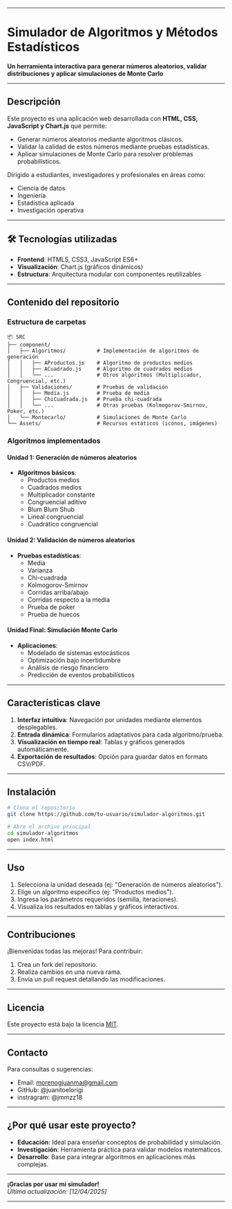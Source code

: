 
---

# Simulador de Algoritmos y Métodos Estadísticos

**Un herramienta interactiva para generar números aleatorios, validar distribuciones y aplicar simulaciones de Monte Carlo**

---

## Descripción
Este proyecto es una aplicación web desarrollada con **HTML, CSS, JavaScript y Chart.js** que permite:
- Generar números aleatorios mediante algoritmos clásicos.
- Validar la calidad de estos números mediante pruebas estadísticas.
- Aplicar simulaciones de Monte Carlo para resolver problemas probabilísticos.

Dirigido a estudiantes, investigadores y profesionales en áreas como:
- Ciencia de datos
- Ingeniería
- Estadística aplicada
- Investigación operativa

---

## 🛠 Tecnologías utilizadas
- **Frontend**: HTML5, CSS3, JavaScript ES6+
- **Visualización**: Chart.js (gráficos dinámicos)
- **Estructura**: Arquitectura modular con componentes reutilizables

---

## Contenido del repositorio
### Estructura de carpetas
```
📦 SRC
├── component/
│   ├── Algoritmos/          # Implementación de algoritmos de generación
│   │   ├── AProductos.js    # Algoritmo de productos medios
│   │   ├── ACuadrado.js     # Algoritmo de cuadrados medios
│   │   └── ...              # Otros algoritmos (Multiplicador, Congruencial, etc.)
│   ├── Validaciones/        # Pruebas de validación
│   │   ├── Media.js         # Prueba de media
│   │   ├── ChiCuadrada.js   # Prueba chi-cuadrada
│   │   └── ...              # Otras pruebas (Kolmogorov-Smirnov, Poker, etc.)
│   └── Montecarlo/          # Simulaciones de Monte Carlo
└── Assets/                  # Recursos estáticos (iconos, imágenes)
```

### Algoritmos implementados
#### Unidad 1: Generación de números aleatorios
- **Algoritmos básicos**:
  - Productos medios 
  - Cuadrados medios
  - Multiplicador constante
  - Congruencial aditivo
  - Blum Blum Shub
  - Lineal congruencial
  - Cuadrático congruencial

#### Unidad 2: Validación de números aleatorios
- **Pruebas estadísticas**:
  - Media
  - Varianza
  - Chi-cuadrada
  - Kolmogorov-Smirnov
  - Corridas arriba/abajo
  - Corridas respecto a la media
  - Prueba de poker
  - Prueba de huecos

#### Unidad Final: Simulación Monte Carlo
- **Aplicaciones**:
  - Modelado de sistemas estocásticos
  - Optimización bajo incertidumbre
  - Análisis de riesgo financiero
  - Predicción de eventos probabilísticos

---

## Características clave
1. **Interfaz intuitiva**: Navegación por unidades mediante elementos desplegables.
2. **Entrada dinámica**: Formularios adaptativos para cada algoritmo/prueba.
3. **Visualización en tiempo real**: Tablas y gráficos generados automáticamente.
4. **Exportación de resultados**: Opción para guardar datos en formato CSV/PDF.

---

## Instalación
```bash
# Clona el repositorio
git clone https://github.com/tu-usuario/simulador-algoritmos.git

# Abre el archivo principal
cd simulador-algoritmos
open index.html
```

---

## Uso
1. Selecciona la unidad deseada (ej: "Generación de números aleatorios").
2. Elige un algoritmo específico (ej: "Productos medios").
3. Ingresa los parámetros requeridos (semilla, iteraciones).
4. Visualiza los resultados en tablas y gráficos interactivos.

---

## Contribuciones
¡Bienvenidas todas las mejoras! Para contribuir:
1. Crea un fork del repositorio.
2. Realiza cambios en una nueva rama.
3. Envía un pull request detallando las modificaciones.

---

## Licencia
Este proyecto está bajo la licencia [MIT](LICENSE).

---

## Contacto
Para consultas o sugerencias:
- Email: morenogjuanma@gmail.com
- GitHub: @juanitoelorigi
- instragram: @jmmzz18

---

## ¿Por qué usar este proyecto?
- **Educación**: Ideal para enseñar conceptos de probabilidad y simulación.
- **Investigación**: Herramienta práctica para validar modelos matemáticos.
- **Desarrollo**: Base para integrar algoritmos en aplicaciones más complejas.

---

**¡Gracias por usar mi simulador!**  
*Última actualización: [12/04/2025]*

---
